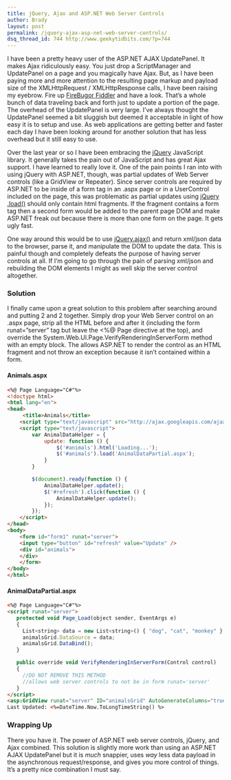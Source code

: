 ```yaml
---
title: jQuery, Ajax and ASP.NET Web Server Controls
author: Brady
layout: post
permalink: /jquery-ajax-asp-net-web-server-controls/
dsq_thread_id: 744 http://www.geekytidbits.com/?p=744
---
```


I have been a pretty heavy user of the ASP.NET AJAX UpdatePanel. It makes Ajax ridiculously easy. You just drop a ScriptManager and UpdatePanel on a page and you magically have Ajax. But, as I have been paying more and more attention to the resulting page markup and payload size of the XMLHttpRequest / XMLHttpResponse calls, I have been raising my eyebrow. Fire up <a href=&#8221;http://getfirebug.com/&#8221; target=&#8221;_blank&#8221;>FireBugor <a href="http://www.fiddler2.com/fiddler2/" target="_blank">Fiddler</a> and have a look. That&#8217;s a whole bunch of data traveling back and forth just to update a portion of the page. The overhead of the UpdatePanel is very large. I&#8217;ve always thought the UpdatePanel seemed a bit sluggish but deemed it acceptable in light of how easy it is to setup and use. As web applications are getting better and faster each day I have been looking around for another solution that has less overhead but it still easy to use.

Over the last year or so I have been embracing the <a href="http://jquery.com/" target="_blank">jQuery</a> JavaScript library. It generally takes the pain out of JavaScript and has great Ajax support. I have learned to really love it. One of the pain points I ran into with using jQuery with ASP.NET, though, was partial updates of Web Server controls (like a GridView or Repeater). Since server controls are required by ASP.NET to be inside of a form tag in an .aspx page or in a UserControl included on the page, this was problematic as partial updates using <a href=&#8221;http://api.jquery.com/load/&#8221; target=&#8221;_blank&#8221;>jQuery .load()</a> should only contain html fragments. If the fragment contains a form tag then a second form would be added to the parent page DOM and make ASP.NET freak out because there is more than one form on the page. It gets ugly fast.

One way around this would be to use <a href="http://api.jquery.com/jQuery.ajax/" target="_blank">jQuery.ajax()</a> and return xml/json data to the browser, parse it, and manipulate the DOM to update the data. This is painful though and completely defeats the purpose of having server controls at all. If I&#8217;m going to go through the pain of parsing xml/json and rebuilding the DOM elements I might as well skip the server control altogether.

### Solution

I finally came upon a great solution to this problem after searching around and putting 2 and 2 together. Simply drop your Web Server control on an .aspx page, strip all the HTML before and after it (including the form runat=&#8221;server&#8221; tag but leave the <%@ Page directive at the top), and override the System.Web.UI.Page.VerifyRenderingInServerForm method with an empty block. The allows ASP.NET to render the control as an HTML fragment and not throw an exception because it isn&#8217;t contained within a form.

#### Animals.aspx

```html
<%@ Page Language="C#"%>
<!doctype html>
<html lang="en">
<head>
     <title>Animals</title>
    <script type="text/javascript" src="http://ajax.googleapis.com/ajax/libs/jquery/1.6.4/jquery.min.js"></script>
    <script type="text/javascript">
        var AnimalDataHelper = {
            update: function () {
                $('#animals').html('Loading...');
                $('#animals').load('AnimalDataPartial.aspx');
            }
        }

        $(document).ready(function () {
            AnimalDataHelper.update();
            $('#refresh').click(function () {
                AnimalDataHelper.update();
            });
        });
    </script>
</head>
<body>
    <form id="form1" runat="server">
    <input type="button" id="refresh" value="Update" />
    <div id="animals">
    </div>
    </form>
</body>
</html>
```

#### AnimalDataPartial.aspx

```html
<%@ Page Language="C#"%>
<script runat="server">
   protected void Page_Load(object sender, EventArgs e)
   {
     List<string> data = new List<string>() { "dog", "cat", "monkey" };
     animalsGrid.DataSource = data;
     animalsGrid.DataBind();
   }

   public override void VerifyRenderingInServerForm(Control control)
   {
     //DO NOT REMOVE THIS METHOD
     //allows web server controls to not be in form runat='server'
   }
</script>
<asp:GridView runat="server" ID="animalsGrid" AutoGenerateColumns="true"></asp:GridView>
Last Updated: <%=DateTime.Now.ToLongTimeString() %>
```

### Wrapping Up

There you have it. The power of ASP.NET web server controls, jQuery, and Ajax combined. This solution is slightly more work than using an ASP.NET AJAX UpdatePanel but it is <em>much</em> snappier, uses <em>way</em> less data payload in the asynchronous request/response, and gives you more control of things. It&#8217;s a pretty nice combination I must say.
